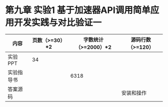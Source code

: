 # 第九章 实验1 基于加速器API调用简单应用开发实践与对比验证一

| 内容       | 页数（>=30）*2 | 字数统计（>=2000）*2 | 源码行数（>=120） |
| ---------- | -------------- | -------------------- | ----------------- |
| 实验PPT    | 34             |                      |                   |
| 实验指导书 |                | 6318                 |                   |
| 答案源码   |                |                      | 安装和操作        |

